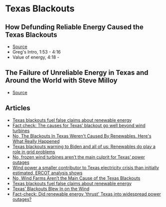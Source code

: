 # Texas Blackouts

## How Defunding Reliable Energy Caused the Texas Blackouts

- [Source](https://www.youtube.com/watch?v=q8c9EAkU3tU)
- Greg's Intro, 1:53 - 4:16
- Value of energy, 4:18 - 

## The Failure of Unreliable Energy in Texas and Around the World with Steve Milloy

- [Source](https://www.youtube.com/watch?v=g-MuAcC7Dcc)

## Articles

- [Texas blackouts fuel false claims about renewable energy](https://apnews.com/article/false-claims-texas-blackout-wind-turbine-f9e24976e9723021bec21f9a68afe927)
- [Fact check: The causes for Texas’ blackout go well beyond wind turbines](https://www.reuters.com/article/uk-factcheck-texas-wind-turbines-explain/fact-check-the-causes-for-texas-blackout-go-well-beyond-wind-turbines-idUSKBN2AJ2EI)
- [No, The Blackouts In Texas Weren't Caused By Renewables. Here's What Really Happened](https://www.npr.org/sections/live-updates-winter-storms-2021/2021/02/18/968967137/no-the-blackouts-in-texas-werent-caused-by-renewables-heres-what-really-happened)
- [Texas blackouts warning to Biden and all of us: Renewables do play a role in grid problems](https://www.usatoday.com/story/opinion/2021/02/22/renewable-energy-part-cause-texas-blackouts-column/6772677002/)
- [No, frozen wind turbines aren’t the main culprit for Texas’ power outages](https://www.texastribune.org/2021/02/16/texas-wind-turbines-frozen/)
- [Wind power a smaller contributor to Texas electricity crisis than initially estimated, ERCOT analysis shows](https://www.texastribune.org/2021/04/28/texas-power-outage-wind/)
- [No, Wind Farms Aren’t the Main Cause of the Texas Blackouts](https://www.nytimes.com/2021/02/17/climate/texas-blackouts-disinformation.html)
- [Texas blackouts fuel false claims about renewable energy](https://www.pbs.org/newshour/nation/texas-blackouts-fuel-false-claims-about-renewable-energy)
- [Texas’ Blackouts Blew In on the Wind](https://www.wsj.com/articles/texas-blackouts-blew-in-on-the-wind-11616192622)
- [Fact-check: Did renewable energy 'thrust' Texas into widespread power outages?](https://www.statesman.com/story/news/politics/politifact/2021/02/19/texas-power-outage-energy-grid-wind-renewable-energy-greg-abbott-fact-check/4500251001/)
